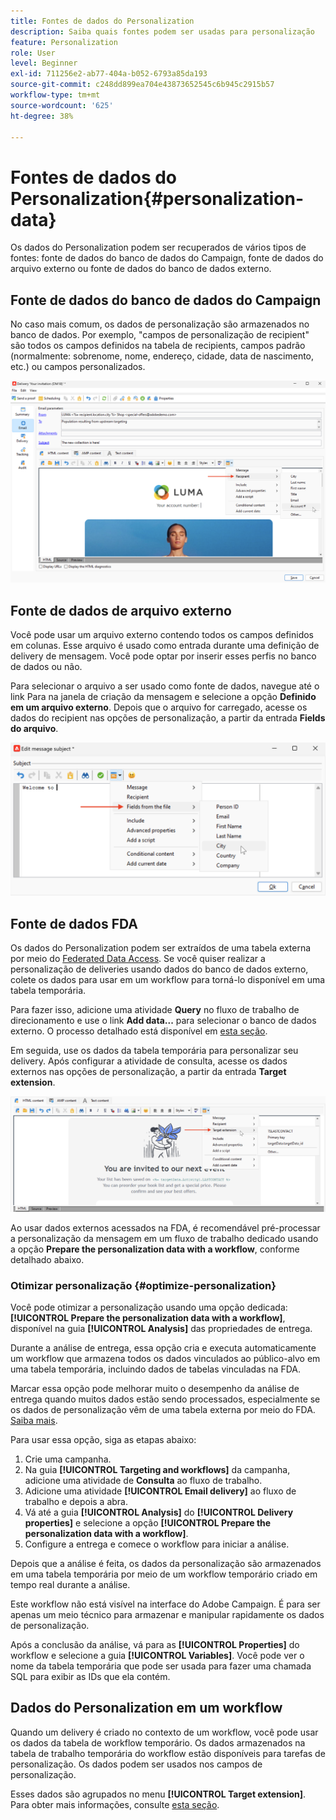 ```yaml
---
title: Fontes de dados do Personalization
description: Saiba quais fontes podem ser usadas para personalização
feature: Personalization
role: User
level: Beginner
exl-id: 711256e2-ab77-404a-b052-6793a85da193
source-git-commit: c248dd899ea704e43873652545c6b945c2915b57
workflow-type: tm+mt
source-wordcount: '625'
ht-degree: 38%

---
```


# Fontes de dados do Personalization{#personalization-data}

Os dados do Personalization podem ser recuperados de vários tipos de fontes: fonte de dados do banco de dados do Campaign, fonte de dados do arquivo externo ou fonte de dados do banco de dados externo.

## Fonte de dados do banco de dados do Campaign

No caso mais comum, os dados de personalização são armazenados no banco de dados. Por exemplo, &quot;campos de personalização de recipient&quot; são todos os campos definidos na tabela de recipients, campos padrão (normalmente: sobrenome, nome, endereço, cidade, data de nascimento, etc.) ou campos personalizados.

![Campos de personalização de campanha em um email](assets/perso-campaign-datasource.png)


## Fonte de dados de arquivo externo

Você pode usar um arquivo externo contendo todos os campos definidos em colunas. Esse arquivo é usado como entrada durante uma definição de delivery de mensagem. Você pode optar por inserir esses perfis no banco de dados ou não.

Para selecionar o arquivo a ser usado como fonte de dados, navegue até o link Para na janela de criação da mensagem e selecione a opção **Definido em um arquivo externo**. Depois que o arquivo for carregado, acesse os dados do recipient nas opções de personalização, a partir da entrada **Fields do arquivo**.

![Dados do Personalization de um arquivo](assets/perso-from-file.png)


## Fonte de dados FDA

Os dados do Personalization podem ser extraídos de uma tabela externa por meio do [Federated Data Access](../connect/fda.md).  Se você quiser realizar a personalização de deliveries usando dados do banco de dados externo, colete os dados para usar em um workflow para torná-lo disponível em uma tabela temporária.

Para fazer isso, adicione uma atividade **Query** no fluxo de trabalho de direcionamento e use o link **Add data...** para selecionar o banco de dados externo. O processo detalhado está disponível em [esta seção](../../automation/workflow/query.md#adding-data).

Em seguida, use os dados da tabela temporária para personalizar seu delivery. Após configurar a atividade de consulta, acesse os dados externos nas opções de personalização, a partir da entrada **Target extension**.

![Dados do Personalization de um banco de dados externo](assets/perso-external-db.png)

Ao usar dados externos acessados na FDA, é recomendável pré-processar a personalização da mensagem em um fluxo de trabalho dedicado usando a opção **Prepare the personalization data with a workflow**, conforme detalhado abaixo.

### Otimizar personalização {#optimize-personalization}

Você pode otimizar a personalização usando uma opção dedicada: **[!UICONTROL Prepare the personalization data with a workflow]**, disponível na guia **[!UICONTROL Analysis]** das propriedades de entrega.

Durante a análise de entrega, essa opção cria e executa automaticamente um workflow que armazena todos os dados vinculados ao público-alvo em uma tabela temporária, incluindo dados de tabelas vinculadas na FDA.

Marcar essa opção pode melhorar muito o desempenho da análise de entrega quando muitos dados estão sendo processados, especialmente se os dados de personalização vêm de uma tabela externa por meio do FDA. [Saiba mais](../connect/fda.md).

Para usar essa opção, siga as etapas abaixo:

1. Crie uma campanha.
1. Na guia **[!UICONTROL Targeting and workflows]** da campanha, adicione uma atividade de **Consulta** ao fluxo de trabalho.
1. Adicione uma atividade **[!UICONTROL Email delivery]** ao fluxo de trabalho e depois a abra.
1. Vá até a guia **[!UICONTROL Analysis]** do **[!UICONTROL Delivery properties]** e selecione a opção **[!UICONTROL Prepare the personalization data with a workflow]**.
1. Configure a entrega e comece o workflow para iniciar a análise.

Depois que a análise é feita, os dados da personalização são armazenados em uma tabela temporária por meio de um workflow temporário criado em tempo real durante a análise.

Este workflow não está visível na interface do Adobe Campaign. É para ser apenas um meio técnico para armazenar e manipular rapidamente os dados de personalização.

Após a conclusão da análise, vá para as **[!UICONTROL Properties]** do workflow e selecione a guia **[!UICONTROL Variables]**. Você pode ver o nome da tabela temporária que pode ser usada para fazer uma chamada SQL para exibir as IDs que ela contém.

## Dados do Personalization em um workflow

Quando um delivery é criado no contexto de um workflow, você pode usar os dados da tabela de workflow temporário. Os dados armazenados na tabela de trabalho temporária do workflow estão disponíveis para tarefas de personalização. Os dados podem ser usados nos campos de personalização.

Esses dados são agrupados no menu **[!UICONTROL Target extension]**. Para obter mais informações, consulte [esta seção](../../automation/workflow/use-workflow-data.md#target-data).
